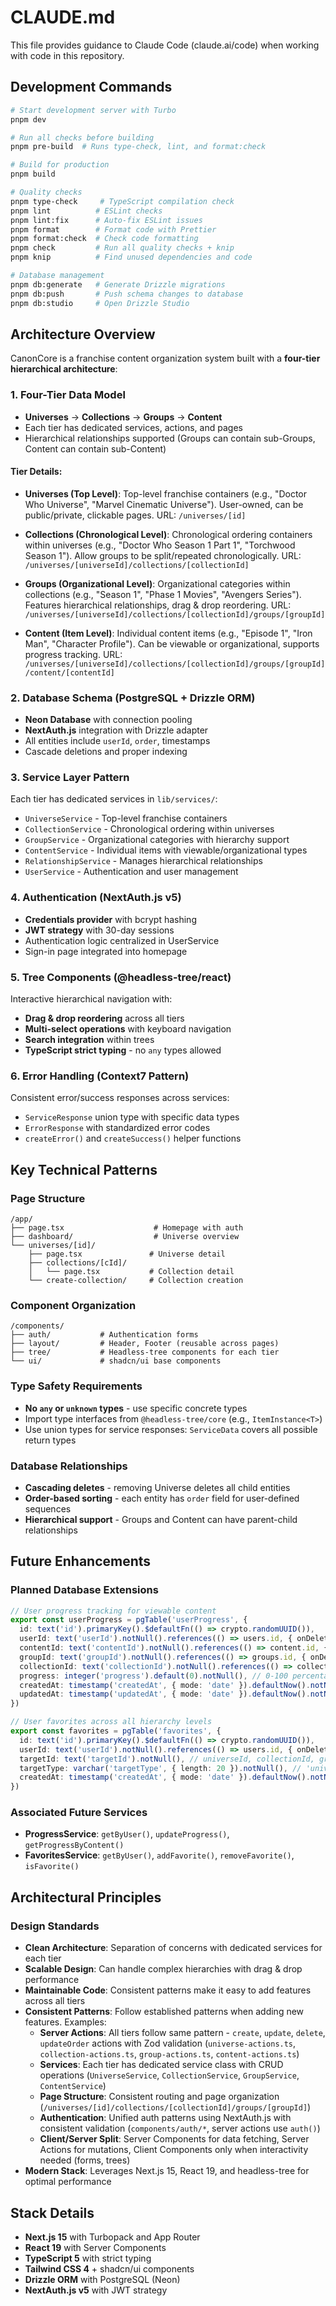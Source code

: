 # CLAUDE.md

This file provides guidance to Claude Code (claude.ai/code) when working with code in this repository.

## Development Commands

```bash
# Start development server with Turbo
pnpm dev

# Run all checks before building
pnpm pre-build  # Runs type-check, lint, and format:check

# Build for production
pnpm build

# Quality checks
pnpm type-check     # TypeScript compilation check
pnpm lint          # ESLint checks
pnpm lint:fix      # Auto-fix ESLint issues
pnpm format        # Format code with Prettier
pnpm format:check  # Check code formatting
pnpm check         # Run all quality checks + knip
pnpm knip          # Find unused dependencies and code

# Database management
pnpm db:generate   # Generate Drizzle migrations
pnpm db:push       # Push schema changes to database
pnpm db:studio     # Open Drizzle Studio
```

## Architecture Overview

CanonCore is a franchise content organization system built with a **four-tier hierarchical architecture**:

### 1. Four-Tier Data Model
- **Universes** → **Collections** → **Groups** → **Content**
- Each tier has dedicated services, actions, and pages
- Hierarchical relationships supported (Groups can contain sub-Groups, Content can contain sub-Content)

#### Tier Details:
- **Universes (Top Level)**: Top-level franchise containers (e.g., "Doctor Who Universe", "Marvel Cinematic Universe"). User-owned, can be public/private, clickable pages. URL: `/universes/[id]`

- **Collections (Chronological Level)**: Chronological ordering containers within universes (e.g., "Doctor Who Season 1 Part 1", "Torchwood Season 1"). Allow groups to be split/repeated chronologically. URL: `/universes/[universeId]/collections/[collectionId]`

- **Groups (Organizational Level)**: Organizational categories within collections (e.g., "Season 1", "Phase 1 Movies", "Avengers Series"). Features hierarchical relationships, drag & drop reordering. URL: `/universes/[universeId]/collections/[collectionId]/groups/[groupId]`

- **Content (Item Level)**: Individual content items (e.g., "Episode 1", "Iron Man", "Character Profile"). Can be viewable or organizational, supports progress tracking. URL: `/universes/[universeId]/collections/[collectionId]/groups/[groupId]/content/[contentId]`

### 2. Database Schema (PostgreSQL + Drizzle ORM)
- **Neon Database** with connection pooling
- **NextAuth.js** integration with Drizzle adapter
- All entities include `userId`, `order`, timestamps
- Cascade deletions and proper indexing

### 3. Service Layer Pattern
Each tier has dedicated services in `lib/services/`:
- `UniverseService` - Top-level franchise containers  
- `CollectionService` - Chronological ordering within universes
- `GroupService` - Organizational categories with hierarchy support
- `ContentService` - Individual items with viewable/organizational types
- `RelationshipService` - Manages hierarchical relationships
- `UserService` - Authentication and user management

### 4. Authentication (NextAuth.js v5)
- **Credentials provider** with bcrypt hashing
- **JWT strategy** with 30-day sessions  
- Authentication logic centralized in UserService
- Sign-in page integrated into homepage

### 5. Tree Components (@headless-tree/react)
Interactive hierarchical navigation with:
- **Drag & drop reordering** across all tiers
- **Multi-select operations** with keyboard navigation
- **Search integration** within trees
- **TypeScript strict typing** - no `any` types allowed

### 6. Error Handling (Context7 Pattern)
Consistent error/success responses across services:
- `ServiceResponse` union type with specific data types
- `ErrorResponse` with standardized error codes
- `createError()` and `createSuccess()` helper functions

## Key Technical Patterns

### Page Structure
```
/app/
├── page.tsx                    # Homepage with auth
├── dashboard/                  # Universe overview
└── universes/[id]/
    ├── page.tsx               # Universe detail
    ├── collections/[cId]/
    │   └── page.tsx           # Collection detail
    └── create-collection/     # Collection creation
```

### Component Organization
```
/components/
├── auth/           # Authentication forms
├── layout/         # Header, Footer (reusable across pages)
├── tree/           # Headless-tree components for each tier
└── ui/             # shadcn/ui base components
```

### Type Safety Requirements
- **No `any` or `unknown` types** - use specific concrete types
- Import type interfaces from `@headless-tree/core` (e.g., `ItemInstance<T>`)
- Use union types for service responses: `ServiceData` covers all possible return types

### Database Relationships
- **Cascading deletes** - removing Universe deletes all child entities
- **Order-based sorting** - each entity has `order` field for user-defined sequences  
- **Hierarchical support** - Groups and Content can have parent-child relationships

## Future Enhancements

### Planned Database Extensions
```typescript
// User progress tracking for viewable content
export const userProgress = pgTable('userProgress', {
  id: text('id').primaryKey().$defaultFn(() => crypto.randomUUID()),
  userId: text('userId').notNull().references(() => users.id, { onDelete: 'cascade' }),
  contentId: text('contentId').notNull().references(() => content.id, { onDelete: 'cascade' }),
  groupId: text('groupId').notNull().references(() => groups.id, { onDelete: 'cascade' }),
  collectionId: text('collectionId').notNull().references(() => collections.id, { onDelete: 'cascade' }),
  progress: integer('progress').default(0).notNull(), // 0-100 percentage
  createdAt: timestamp('createdAt', { mode: 'date' }).defaultNow().notNull(),
  updatedAt: timestamp('updatedAt', { mode: 'date' }).defaultNow().notNull(),
})

// User favorites across all hierarchy levels
export const favorites = pgTable('favorites', {
  id: text('id').primaryKey().$defaultFn(() => crypto.randomUUID()),
  userId: text('userId').notNull().references(() => users.id, { onDelete: 'cascade' }),
  targetId: text('targetId').notNull(), // universeId, collectionId, groupId, or contentId
  targetType: varchar('targetType', { length: 20 }).notNull(), // 'universe', 'collection', 'group', or 'content'
  createdAt: timestamp('createdAt', { mode: 'date' }).defaultNow().notNull(),
})
```

### Associated Future Services
- **ProgressService**: `getByUser()`, `updateProgress()`, `getProgressByContent()`
- **FavoritesService**: `getByUser()`, `addFavorite()`, `removeFavorite()`, `isFavorite()`

## Architectural Principles

### Design Standards
- **Clean Architecture**: Separation of concerns with dedicated services for each tier
- **Scalable Design**: Can handle complex hierarchies with drag & drop performance
- **Maintainable Code**: Consistent patterns make it easy to add features across all tiers
- **Consistent Patterns**: Follow established patterns when adding new features. Examples:
  - **Server Actions**: All tiers follow same pattern - `create`, `update`, `delete`, `updateOrder` actions with Zod validation (`universe-actions.ts`, `collection-actions.ts`, `group-actions.ts`, `content-actions.ts`)
  - **Services**: Each tier has dedicated service class with CRUD operations (`UniverseService`, `CollectionService`, `GroupService`, `ContentService`)
  - **Page Structure**: Consistent routing and page organization (`/universes/[id]/collections/[collectionId]/groups/[groupId]`)
  - **Authentication**: Unified auth patterns using NextAuth.js with consistent validation (`components/auth/*`, server actions use `auth()`)
  - **Client/Server Split**: Server Components for data fetching, Server Actions for mutations, Client Components only when interactivity needed (forms, trees)
- **Modern Stack**: Leverages Next.js 15, React 19, and headless-tree for optimal performance

## Stack Details
- **Next.js 15** with Turbopack and App Router
- **React 19** with Server Components
- **TypeScript 5** with strict typing
- **Tailwind CSS 4** + shadcn/ui components
- **Drizzle ORM** with PostgreSQL (Neon)
- **NextAuth.js v5** with JWT strategy